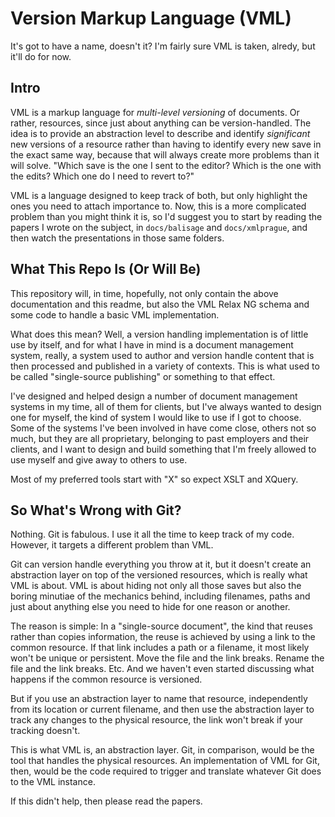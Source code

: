 # Version Markup Language (VML)

It's got to have a name, doesn't it? I'm fairly sure VML is taken, alredy, but it'll do for now.


## Intro

VML is a markup language for *multi-level versioning* of documents. Or rather, resources, since just about anything can be version-handled. The idea is to provide an abstraction level to describe and identify *significant* new versions of a resource rather than having to identify every new save in the exact same way, because that will always create more problems than it will solve. "Which save is the one I sent to the editor? Which is the one with the edits? Which one do I need to revert to?"

VML is a language designed to keep track of both, but only highlight the ones you need to attach importance to. Now, this is a more complicated problem than you might think it is, so I'd suggest you to start by reading the papers I wrote on the subject, in `docs/balisage` and `docs/xmlprague`, and then watch the presentations in those same folders.


## What This Repo Is (Or Will Be)

This repository will, in time, hopefully, not only contain the above documentation and this readme, but also the VML Relax NG schema and some code to handle a basic VML implementation.

What does this mean? Well, a version handling implementation is of little use by itself, and for what I have in mind is a document management system, really, a system used to author and version handle content that is then processed and published in a variety of contexts. This is what used to be called "single-source publishing" or something to that effect.

I've designed and helped design a number of document management systems in my time, all of them for clients, but I've always wanted to design one for myself, the kind of system I would like to use if I got to choose. Some of the systems I've been involved in have come close, others not so much, but they are all proprietary, belonging to past employers and their clients, and I want to design and build something that I'm freely allowed to use myself and give away to others to use.

Most of my preferred tools start with "X" so expect XSLT and XQuery.


## So What's Wrong with Git?

Nothing. Git is fabulous. I use it all the time to keep track of my code. However, it targets a different problem than VML.

Git can version handle everything you throw at it, but it doesn't create an abstraction layer on top of the versioned resources, which is really what VML is about. VML is about hiding not only all those saves but also the boring minutiae of the mechanics behind, including filenames, paths and just about anything else you need to hide for one reason or another.

The reason is simple: In a "single-source document", the kind that reuses rather than copies information, the reuse is achieved by using a link to the common resource. If that link includes a path or a filename, it most likely won't be unique or persistent. Move the file and the link breaks. Rename the file and the link breaks. Etc. And we haven't even started discussing what happens if the common resource is versioned.

But if you use an abstraction layer to name that resource, independently from its location or current filename, and then use the abstraction layer to track any changes to the physical resource, the link won't break if your tracking doesn't.

This is what VML is, an abstraction layer. Git, in comparison, would be the tool that handles the physical resources. An implementation of VML for Git, then, would be the code required to trigger and translate whatever Git does to the VML instance.

If this didn't help, then please read the papers.
